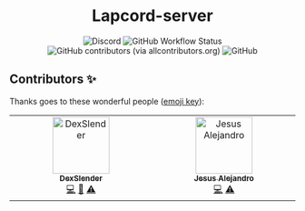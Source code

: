 <h1 align='center'> Lapcord-server </h1>

<div align='center'>

  <img alt="Discord" src="https://img.shields.io/discord/876339668956893216?label=Discord&logo=Discord">
  <img alt="GitHub Workflow Status" src="https://img.shields.io/github/actions/workflow/status/dzlib/lapcord-server/super-linter.yml?label=Build&logo=GitHub%20Actions">
  <img alt="GitHub contributors (via allcontributors.org)" src="https://img.shields.io/github/all-contributors/dzlib/lapcord-server?label=Contributors&logo=Handshake">
  <img alt="GitHub" src="https://img.shields.io/github/license/dzlib/lapcord-server?label=License&logo=GitHub">
  
</div>

## Contributors ✨

Thanks goes to these wonderful people ([emoji key](https://allcontributors.org/docs/en/emoji-key)):

<!-- ALL-CONTRIBUTORS-LIST:START - Do not remove or modify this section -->
<!-- prettier-ignore-start -->
<!-- markdownlint-disable -->
<table>
  <tbody>
    <tr>
      <td align="center" valign="top" width="14.28%"><a href="https://github.com/DexSlender"><img src="https://avatars.githubusercontent.com/u/91853649?v=4?s=100" width="100px;" alt="DexSlender"/><br /><sub><b>DexSlender</b></sub></a><br /><a href="https://github.com/dzlib/lapcord-server/commits?author=DexSlender" title="Code">💻</a> <a href="#ideas-DexSlender" title="Ideas, Planning, & Feedback">🤔</a> <a href="https://github.com/dzlib/lapcord-server/commits?author=DexSlender" title="Tests">⚠️</a></td>
      <td align="center" valign="top" width="14.28%"><a href="https://www.jesusale.cf/"><img src="https://avatars.githubusercontent.com/u/54212600?v=4?s=100" width="100px;" alt="Jesus Alejandro"/><br /><sub><b>Jesus Alejandro</b></sub></a><br /><a href="https://github.com/dzlib/lapcord-server/commits?author=jesus-ale43" title="Code">💻</a> <a href="https://github.com/dzlib/lapcord-server/commits?author=jesus-ale43" title="Tests">⚠️</a></td>
    </tr>
  </tbody>
</table>

<!-- markdownlint-restore -->
<!-- prettier-ignore-end -->

<!-- ALL-CONTRIBUTORS-LIST:END -->
